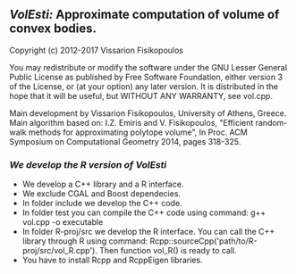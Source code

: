 ## *VolEsti:* Approximate computation of volume of convex bodies.

Copyright (c) 2012-2017 Vissarion Fisikopoulos

You may redistribute or modify the software under the GNU Lesser General Public License as published by Free Software Foundation, either version 3 of the License, or (at your option) any later version. It is distributed in the hope that it will be useful, but WITHOUT ANY WARRANTY, see vol.cpp.

Main development by Vissarion Fisikopoulos, University of Athens, Greece.
Main algorithm based on: I.Z. Emiris and V. Fisikopoulos, "Efficient random-walk methods for approximating polytope volume", In Proc. ACM Symposium on Computational Geometry 2014, pages 318-325.

### *We develop the R version of VolEsti*  

* We develop a C++ library and a R interface.
* We exclude CGAL and Boost dependecies.
* In folder include we develop the C++ code.
* In folder test you can compile the C++ code using command: g++ vol.cpp -o executable
* In folder R-proj/src we develop the R interface. You can call the C++ library through R using command: Rcpp::sourceCpp('path/to/R-proj/src/vol_R.cpp'). Then function vol_R() is ready to call.
* You have to install Rcpp and RcppEigen libraries.

